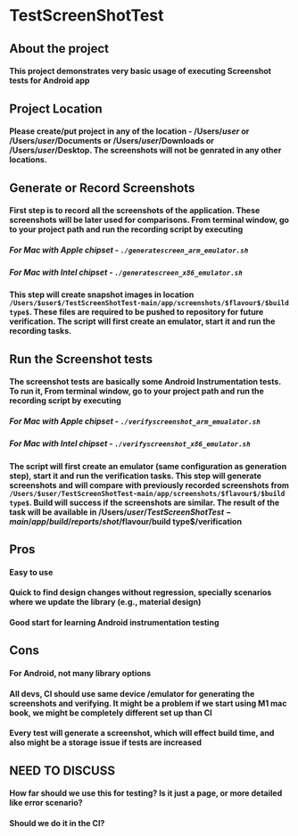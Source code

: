 # TestScreenShotTest

## About the project
#### This project demonstrates very basic usage of executing Screenshot tests for Android app

## Project Location
#### Please create/put project in any of the location - /Users/$user$ or /Users/$user$/Documents or /Users/$user$/Downloads or /Users/$user$/Desktop. The screenshots will not be genrated in any other locations.

## Generate or Record Screenshots
#### First step is to record all the screenshots of the application. These screenshots will be later used for comparisons. From terminal window, go to your project path and run the recording script by executing 
##### For Mac with Apple chipset - `./generatescreen_arm_emulator.sh` 
##### For Mac with Intel chipset - `./generatescreen_x86_emulator.sh`
#### This step will create snapshot images in location  `/Users/$user$/TestScreenShotTest-main/app/screenshots/$flavour$/$build type$`. These files are required to be pushed to repository for future verification. The script will first create an emulator, start it and run the recording tasks.


## Run the Screenshot tests
#### The screenshot tests are basically some Android Instrumentation tests. To run it, From terminal window, go to your project path and run the recording script by executing 
##### For Mac with Apple chipset - `./verifyscreenshot_arm_emualator.sh`
##### For Mac with Intel chipset - `./verifyscreenshot_x86_emulator.sh`
#### The script will first create an emulator (same configuration as generation step), start it and run the verification tasks. This step will generate screenshots and will compare with previously recorded screenshots from `/Users/$user/TestScreenShotTest-main/app/screenshots/$flavour$/$build type$`. Build will success if the screenshots are similar. The result of the task will be available in /Users/$user/TestScreenShotTest-main/app/build/reports/shot/$flavour$/$build type$/verification 

## Pros
#### Easy to use
#### Quick to find design changes without regression, specially scenarios where we update the library (e.g., material design)
#### Good start for learning Android instrumentation testing

## Cons
#### For Android, not many library options
#### All devs, CI should use same device /emulator for generating the screenshots and verifying. It might be a problem if we start using M1 mac book, we might be completely different set up than CI
#### Every test will generate a screenshot, which will effect build time, and also might be a storage issue if tests are increased

## NEED TO DISCUSS
#### How far should we use this for testing? Is it just a page, or more detailed like error scenario?
#### Should we do it in the CI?
